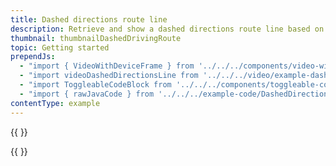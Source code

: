 ```yaml
---
title: Dashed directions route line
description: Retrieve and show a dashed directions route line based on map movement.
thumbnail: thumbnailDashedDrivingRoute
topic: Getting started
prependJs:
  - "import { VideoWithDeviceFrame } from '../../../components/video-with-device-frame'"
  - "import videoDashedDirectionsLine from '../../../video/example-dashed-directions-line.mp4'"
  - "import ToggleableCodeBlock from '../../../components/toggleable-code-block'"
  - "import { rawJavaCode } from '../../../example-code/DashedDirectionsLineActivity'"
contentType: example
---
```


{{
  <VideoWithDeviceFrame
    videoFile={videoDashedDirectionsLine}
    rotation="horizontal"
    device="pixel-2"
  />
}}

<!-- Any notes about this example would go here.  -->

{{
  <ToggleableCodeBlock
    java={rawJavaCode}
  />
}}
